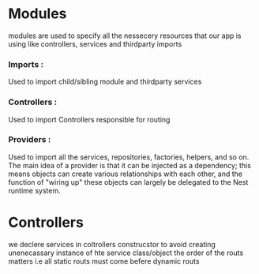 # Modules

modules are used to specify all the nessecery resources that our app is using like controllers, services and thirdparty imports

### Imports :

Used to import child/sibling module and thirdparty services

### Controllers :

Used to import Controllers responsible for routing

### Providers :

Used to import all the services, repositories, factories, helpers, and so on. The main idea of a provider is that it can be injected as a dependency; this means objects can create various relationships with each other, and the function of "wiring up" these objects can largely be delegated to the Nest runtime system.

# Controllers

we declere services in coltrollers construcstor to avoid creating unenecassary instance of hte service class/object
the order of the routs matters
i.e all static routs must come befere dynamic routs
